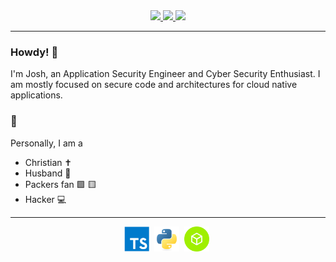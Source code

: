 <div align="center" id="linkBadges">
  <a href="https://www.linkedin.com/in/joshuatbeck/">
    <img src="https://img.shields.io/badge/LinkedIn-blue?logo=linkedin&logoColor=white&style=for-the-badge" />
  </a>
  <a href="https://www.youtube.com/@joshua-beck/videos">
    <img src="https://img.shields.io/badge/YouTube-red?style=for-the-badge&logo=youtube&logoColor=white" />
  </a>
  <a href="https://josh-beck.github.io">
    <img src="https://img.shields.io/badge/Portfolio-20232A?style=for-the-badge&logo=react&logoColor=61DAFB" />
  </a>
</div>

---


### Howdy! 👋

I'm Josh, an Application Security Engineer and Cyber Security Enthusiast. I am mostly focused on secure code and architectures for cloud native applications.


### :palm_tree:
Personally, I am a 
- Christian ✝️
- Husband 👫
- Packers fan :green_square: :yellow_square:
- Hacker 💻

---

<div align="center">
  <img src="https://github.com/devicons/devicon/blob/master/icons/typescript/typescript-plain.svg" title="TS" alt="Java" width="40" height="40"/>&nbsp;
  <img src="https://github.com/devicons/devicon/blob/master/icons/python/python-original.svg" title="Python" alt="React" width="40" height="40"/>&nbsp;
  <img src="/Assets/htb.svg" title="HackTheBox" alt="React" width="40" height="40"/>&nbsp;
</div>
